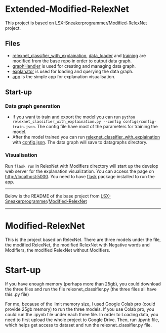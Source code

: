 # Extended-Modified-RelexNet

This project is based on [LSX-Sneakerprogrammer](https://github.com/LSX-Sneakerprogrammer)/[Modified-RelexNet](https://github.com/LSX-Sneakerprogrammer/Modified-RelexNet) project.

## Files
- [relexnet_classifier_with_explaination](RelexNet%20with%20Modifiers/relexnet_classifier_with_explaination.py), [data_loader](RelexNet%20with%20Modifiers/data_loader.py) and [training](RelexNet%20with%20Modifiers/training.py) are modified from the base repo in order to output data graph.
- [graphHandler](RelexNet%20with%20Modifiers/graphHandler.py) is used for creating and managing data graph.
- [explanator](RelexNet%20with%20Modifiers/explanator.py) is used for loading and querying the data graph.
- [app](RelexNet%20with%20Modifiers/app.py) is the simple app for explanation visualisation.

## Start-up

### Data graph generation

- If you want to train and export the model you can run `python relexnet_classifier_with_explaination.py --config configs/config-train.json`. The config file have most of the parameters for training the model.
- After the model trained you can run [relexnet_classifier_with_explaination](RelexNet%20with%20Modifiers/relexnet_classifier_with_explaination.py) with [config.json](RelexNet%20with%20Modifiers/configs/config.json). The data graph will save to datagraphs directory.

### Visualisation

Run `flask run` in RelexNet with Modifiers directory will start up the develop web server for the explanation visualization. You can access the page on [http://localhost:5000](http://localhost:5000). You need to have [flask](https://flask.palletsprojects.com/en/2.1.x/installation/) package installed to run the app.

---

Below is the README of the base project from [LSX-Sneakerprogrammer](https://github.com/LSX-Sneakerprogrammer)/[Modified-RelexNet](https://github.com/LSX-Sneakerprogrammer/Modified-RelexNet)

---

# Modified-RelexNet

This is the project based on RelexNet. There are three models under the file, the modified RelexNet, the modified RelexNet with Negative words and Modifiers, the modified RelexNet without Modifiers.

# Start-up

If you have enough memory (perhaps more than 25gb), you could download the three files and run the file relexnet_classifier.py (the three files all have this .py file)

For me, because of the limit memory size, I used Google Colab pro (could provide 25gb memory) to run the three models. If you use Colab pro, you could run the .ipynb file under each three file. In order to Loading data, you need to first upload the whole project to Google Drive. Then, run .ipynb file, which helps get access to dataset and run the relexnet_classifier.py file.


